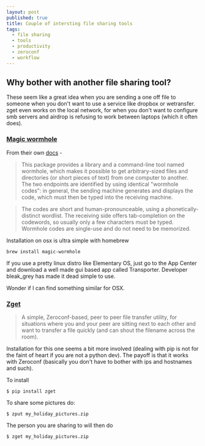 ```yaml
---
layout: post
published: true
title: Couple of intersting file sharing tools
tags:
  - file sharing 
  - tools 
  - productivity 
  - zeroconf 
  - workflow
---
```

## Why bother with another file sharing tool?

These seem like a great idea when you are sending a one off file to someone when you don't want to use a service like dropbox or wetransfer. zget even works on the local network, for when you don't want to configure smb servers and airdrop is refusing to work between laptops (which it often does).

### [Magic wormhole](https://github.com/warner/magic-wormhole)

From their own [docs](magic-wormhole.readthedocs.io) - 
> This package provides a library and a command-line tool named wormhole, which makes it possible to get arbitrary-sized files and directories (or short pieces of text) from one computer to another. The two endpoints are identified by using identical "wormhole codes": in general, the sending machine generates and displays the code, which must then be typed into the receiving machine.

> The codes are short and human-pronounceable, using a phonetically-distinct wordlist. The receiving side offers tab-completion on the codewords, so usually only a few characters must be typed. Wormhole codes are single-use and do not need to be memorized.

Installation on osx is ultra simple with homebrew

	brew install magic-wormhole
    
If you use a pretty linux distro like Elementary OS, just go to the App Center and download a well made gui based app called Transporter. Developer bleak_grey has made it dead simple to use.

Wonder if I can find something similar for OSX.

### [Zget](https://github.com/nils-werner/zget)

> A simple, Zeroconf-based, peer to peer file transfer utility, for situations where you and your peer are sitting next to each other and want to transfer a file quickly (and can shout the filename across the room).

Installation for this one seems a bit more involved (dealing with pip is not for the faint of heart if you are not a python dev). The payoff is that it works with Zeroconf (basically you don't have to bother with ips and hostnames and such).

To install

	$ pip install zget
    
To share some pictures do:

	$ zput my_holiday_pictures.zip

The person you are sharing to will then do

	$ zget my_holiday_pictures.zip